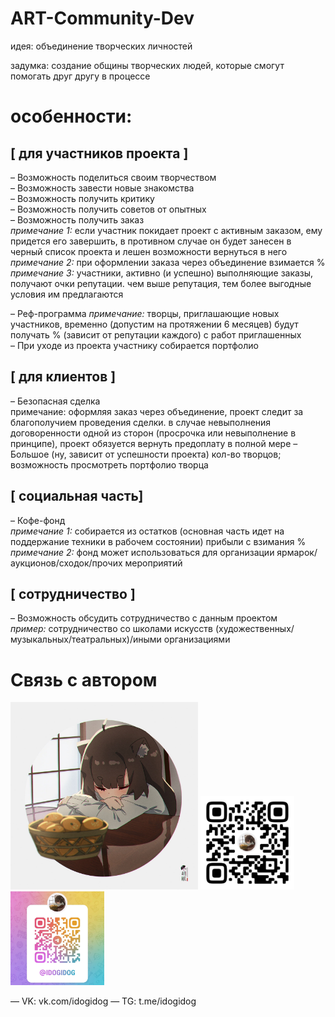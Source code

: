 # ART-Community-Dev
идея: объединение творческих личностей

задумка: создание общины творческих людей, которые смогут помогать друг другу в процессе

# особенности:

## [ для участников проекта ]

– Возможность поделиться своим творчеством  
– Возможность завести новые знакомства  
– Возможность получить критику  
– Возможность получить советов от опытных   
– Возможность получить заказ    
_примечание 1:_ если участник покидает проект с активным заказом, ему придется его завершить, в противном случае он будет занесен в черный список проекта и лешен возможности вернуться в него    
_примечание 2:_ при оформлении заказа через объединение взимается %     
_примечание 3:_ участники, активно (и успешно) выполняющие заказы, получают очки репутации. чем выше репутация, тем более выгодные условия им предлагаются    

– Реф-программа
_примечание:_ творцы, приглашающие новых участников, временно (допустим на протяжении 6 месяцев) будут получать % (зависит от репутации каждого) с работ приглашенных   
– При уходе из проекта участнику собирается портфолио

## [ для клиентов ]

– Безопасная сделка     
примечание: оформляя заказ через объединение, проект следит за благополучием проведения сделки. в случае невыполнения договоренности одной из сторон (просрочка или невыполнение в принципе), проект обязуется вернуть предоплату в полной мере 
– Большое (ну, зависит от успешности проекта) кол-во творцов; возможность просмотреть портфолио творца

## [ социальная часть]

– Кофе-фонд     
_примечание 1:_ собирается из остатков (основная часть идет на поддержание техники в рабочем состоянии) прибыли с взимания %
_примечание 2:_ фонд может использоваться для организации ярмарок/аукционов/сходок/прочих мероприятий

## [ сотрудничество ]

– Возможность обсудить сотрудничество с данным проектом     
_пример:_ сотрудничество со школами искусств (художественных/музыкальных/театральных)/иными организациями

# Связь с автором
<img alt="avatar.jpg" height="300" src="src/main/resources/avatar.jpg" width="300"/>        
<img height="150" src="src\main\resources\vk_qr.jpg" width="150"/><img height="150" src="src\main\resources\tg_qr.jpg" width="150"/>

— VK: vk.com/idogidog — TG: t.me/idogidog
